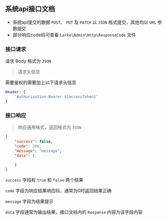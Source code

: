## 系统api接口文档

*  系统api提交的数据 `POST`、 `PUT` 及 `PATCH` 以 `JSON` 格式提交，其他均以 `URL` 参数提交
*  部分响应code码可查看 `Larke\Admin\Http\ResponseCode` 文件


### 接口请求

请求 Body 格式为 `JSON`

> 请求头信息

需要鉴权的需要加上以下请求头信息 

```php
Header: {
    'Authorization:Bearer ${accessToken}'
}
```


### 接口响应

> 响应通用格式，返回格式为 `JSON` 

```json
{
    "success": false,
    "code": 200,
    "message": "message",
    "data": {
        
    }
}
```

`success` 字段有 `true` 和 `false` 两个结果

`code` 字段为响应结果响应码，通常为0时返回结果正确

`message` 字段为结果提示

`data` 字段通常为输出结果，接口文档内的 `Response` 内容为该字段内容

